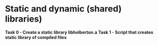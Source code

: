 # Static and dynamic (shared) libraries) #

**Task 0 - Create a static library libholberton.a**
**Task 1 - Script that creates static library of compiled files**